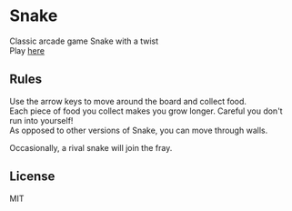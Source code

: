 # Snake
Classic arcade game Snake with a twist  
Play [here](https://dagans.dev/projects/snake/)

## Rules
Use the arrow keys to move around the board and collect food.  
Each piece of food you collect makes you grow longer. Careful you don't run into yourself!  
As opposed to other versions of Snake, you can move through walls.  

Occasionally, a rival snake will join the fray. 


## License
MIT
